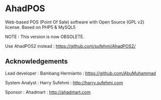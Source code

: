 AhadPOS
=======

Web-based POS (Point Of Sale) software with Open Source (GPL v2) license. Based on PHP5 &amp; MySQL5

NOTE : This version is now OBSOLETE.

Use AhadPOS2 instead : https://github.com/sufehmi/AhadPOS2/

Acknowledgements 
--------

Lead developer : Bambang Hermianto : https://github.com/AbuMuhammad

System Analyst : Harry Sufehmi : http://harry.sufehmi.com

Sponsor : Ahadmart : http://ahadmart.com


